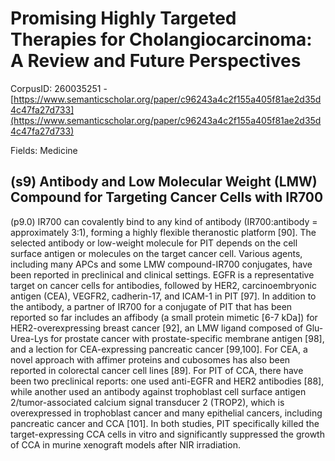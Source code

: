 # Promising Highly Targeted Therapies for Cholangiocarcinoma: A Review and Future Perspectives

CorpusID: 260035251 - [https://www.semanticscholar.org/paper/c96243a4c2f155a405f81ae2d35d4c47fa27d733](https://www.semanticscholar.org/paper/c96243a4c2f155a405f81ae2d35d4c47fa27d733)

Fields: Medicine

## (s9) Antibody and Low Molecular Weight (LMW) Compound for Targeting Cancer Cells with IR700
(p9.0) IR700 can covalently bind to any kind of antibody (IR700:antibody = approximately 3:1), forming a highly flexible theranostic platform [90]. The selected antibody or low-weight molecule for PIT depends on the cell surface antigen or molecules on the target cancer cell. Various agents, including many APCs and some LMW compound-IR700 conjugates, have been reported in preclinical and clinical settings. EGFR is a representative target on cancer cells for antibodies, followed by HER2, carcinoembryonic antigen (CEA), VEGFR2, cadherin-17, and ICAM-1 in PIT [97]. In addition to the antibody, a partner of IR700 for a conjugate of PIT that has been reported so far includes an affibody (a small protein mimetic [6-7 kDa]) for HER2-overexpressing breast cancer [92], an LMW ligand composed of Glu-Urea-Lys for prostate cancer with prostate-specific membrane antigen [98], and a lection for CEA-expressing pancreatic cancer [99,100]. For CEA, a novel approach with affimer proteins and cubosomes has also been reported in colorectal cancer cell lines [89]. For PIT of CCA, there have been two preclinical reports: one used anti-EGFR and HER2 antibodies [88], while another used an antibody against trophoblast cell surface antigen 2/tumor-associated calcium signal transducer 2 (TROP2), which is overexpressed in trophoblast cancer and many epithelial cancers, including pancreatic cancer and CCA [101]. In both studies, PIT specifically killed the target-expressing CCA cells in vitro and significantly suppressed the growth of CCA in murine xenograft models after NIR irradiation.
